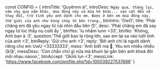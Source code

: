 const CONFIG = {
    introTitle: 'Quyênnn à!',
    introDesc: `Ngày qua, tháng lại, năm này qua năm khác, mùa đông này và mùa hè khác... vạn vật đều sẽ thay đổi, trừ tình yêu anh dành cho em.
    Được ở bên em mùa đông này, thế giới của anh như bùng cháy từ bên trong.`,
    btnIntro: 'OwO',
    title: 'Phải chăng em đã yêu ngay từ cái nhìn đầu tiên 😙',
    desc: 'Phải chăng em đã say ngay từ lúc thấy nụ cười ấy ',
    btnYes: 'Iu nhắm lunn <33',
    btnNo: 'Không, Anh bạn à :3',
    question:'Thế giới bao la rộng lớn, sao em lại sa vào lưới tình của anh <3',
    btnReply: 'Gửi cho anh <3',
    reply: 'Bởi anh chỉ là người dành riêng cho em UwU <33333333',
    mess: 'Anh biết mà 🥰. Yêu em nhiều nhiều 😘😘',
    messDesc: 'Còn chần chừ gì nữa mà khum lại gần bên anh khoá đôi môi nhau nàooo.',
    btnAccept: 'Okiiiii lun <3',
    messLink: 'https://www.facebook.com/profile.php?id=100039227537686'
}
```

